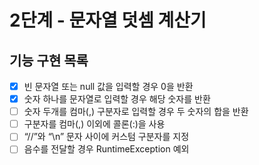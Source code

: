 # 2단계 - 문자열 덧셈 계산기
## 기능 구현 목록

- [X] 빈 문자열 또는 null 값을 입력할 경우 0을 반환
- [X] 숫자 하나를 문자열로 입력할 경우 해당 숫자를 반환
- [ ] 숫자 두개를 컴마(,) 구분자로 입력할 경우 두 숫자의 합을 반환
- [ ] 구분자를 컴마(,) 이외에 콜론(:)을 사용
- [ ] “//”와 “\n” 문자 사이에 커스텀 구분자를 지정
- [ ] 음수를 전달할 경우 RuntimeException 예외
